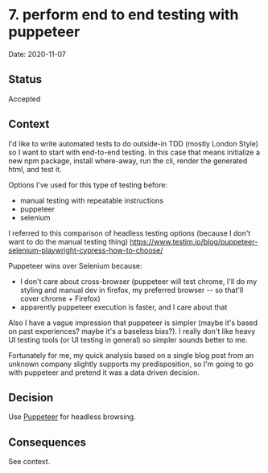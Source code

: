 # 7. perform end to end testing with puppeteer

Date: 2020-11-07

## Status

Accepted

## Context

I'd like to write automated tests to do outside-in TDD (mostly London Style) so
I want to start with end-to-end testing. In this case that means initialize a
new npm package, install where-away, run the cli, render the generated html, and
test it.

Options I've used for this type of testing before:
 - manual testing with repeatable instructions
 - puppeteer
 - selenium

I referred to this comparison of headless testing options (because I don't want
to do the manual testing thing) https://www.testim.io/blog/puppeteer-selenium-playwright-cypress-how-to-choose/

Puppeteer wins over Selenium because:
 - I don't care about cross-browser (puppeteer will test chrome, I'll do my
   styling and manual dev in firefox, my preferred browser -- so that'll cover
   chrome + Firefox)
 - apparently puppeteer execution is faster, and I care about that

Also I have a vague impression that puppeteer is simpler (maybe it's based on
past experiences? maybe it's a baseless bias?). I really don't like heavy UI
testing tools (or UI testing in general) so simpler sounds better to me.

Fortunately for me, my quick analysis based on a single blog post from an
unknown company slightly supports my predisposition, so I'm going to go with
puppeteer and pretend it was a data driven decision.

## Decision

Use [Puppeteer](https://www.npmjs.com/package/puppeteer) for headless browsing.

## Consequences

See context. 

